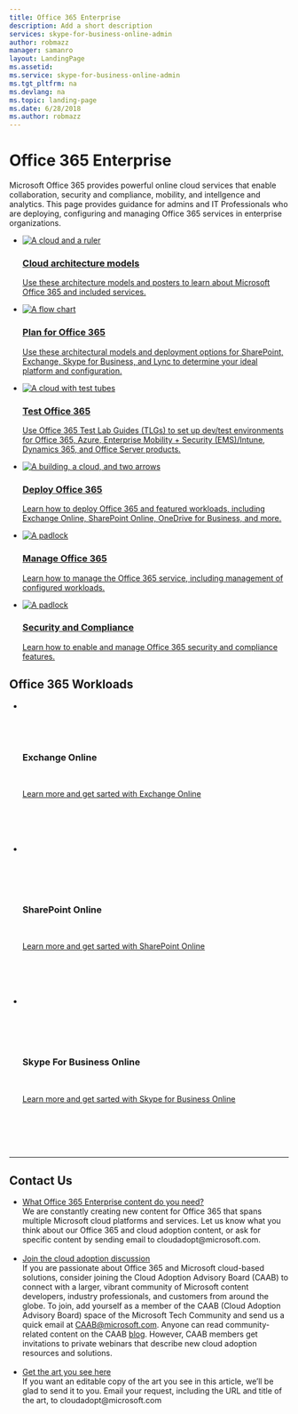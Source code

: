 ```yaml
---
title: Office 365 Enterprise
description: Add a short description
services: skype-for-business-online-admin
author: robmazz
manager: samanro
layout: LandingPage
ms.assetid: 
ms.service: skype-for-business-online-admin
ms.tgt_pltfrm: na
ms.devlang: na
ms.topic: landing-page
ms.date: 6/28/2018
ms.author: robmazz
---
```


<h1>Office 365 Enterprise</h1>
<p>Microsoft Office 365 provides powerful online cloud services that enable collaboration, security and compliance, mobility, and intellgence and analytics. This page provides guidance for admins and IT Professionals who are deploying, configuring and managing Office 365 services in enterprise organizations.</p>
<ul class="cardsF panelContent">
    <li>
        <a href="/office365/enterprise/microsoft-cloud-it-architecture-resources">
        <div class="cardSize">
            <div class="cardPadding">
                <div class="card">
                    <div class="cardImageOuter">
                        <div class="cardImage">
                            <img src="https://docs.microsoft.com/en-us/office/media/icons/cloud-architecture2.svg" alt="A cloud and a ruler" />
                        </div>
                    </div>
                    <div class="cardText">
                        <h3>Cloud architecture models</h3>
                <p>Use these architecture models and posters to learn about Microsoft Office 365 and included services.</p>
                    </div>
                </div>
            </div>
        </div>
        </a>
    </li> 
    <li>
        <a href="/office365/enterprise/architectural-models-for-sharepoint-exchange-skype-for-business-and-lync">
        <div class="cardSize">
            <div class="cardPadding">
                <div class="card">
                    <div class="cardImageOuter">
                        <div class="cardImage">
                            <img src="https://docs.microsoft.com/en-us/office/media/icons/process-flow.svg" alt="A flow chart" />
                        </div>
                    </div>
                    <div class="cardText">
                        <h3>Plan for Office 365</h3>
                <p>Use these architectural models and deployment options for SharePoint, Exchange, Skype for Business, and Lync to determine your ideal platform and configuration.</p>
                    </div>
                </div>
            </div>
        </div>
        </a>
    </li>
    <li>
        <a href="/office365/enterprise/cloud-adoption-test-lab-guides-tlgs">
        <div class="cardSize">
            <div class="cardPadding">
                <div class="card">
                    <div class="cardImageOuter">
                        <div class="cardImage">
                            <img src="https://docs.microsoft.com/en-us/office/media/icons/cloud-devtest.svg" alt="A cloud with test tubes" />
                        </div>
                    </div>
                    <div class="cardText">
                        <h3>Test Office 365</h3>
                <p>Use Office 365 Test Lab Guides (TLGs) to set up dev/test environments for Office 365, Azure, Enterprise Mobility + Security (EMS)/Intune, Dynamics 365, and Office Server products.</p>
                    </div>
                </div>
            </div>
        </div>
        </a>
    </li>
    <li>
        <a href="/office365/enterprise/hybrid-solutions">
        <div class="cardSize">
            <div class="cardPadding">
                <div class="card">
                    <div class="cardImageOuter">
                        <div class="cardImage">
                            <img src="https://docs.microsoft.com/en-us/office/media/icons/hybrid.svg" alt="A building, a cloud, and two arrows" />
                        </div>
                    </div>
                    <div class="cardText">
                        <h3>Deploy Office 365</h3>
                <p>Learn how to deploy Office 365 and featured workloads, including Exchange Online, SharePoint Online, OneDrive for Business, and more.</p>
                    </div>
                </div>
            </div>
        </div>
        </a>
    </li>
    <li>
        <a href="/office365/enterprise/security-solutions">
        <div class="cardSize">
            <div class="cardPadding">
                <div class="card">
                    <div class="cardImageOuter">
                        <div class="cardImage">
                            <img src="https://docs.microsoft.com/en-us/office/media/icons/tasks.svg" alt="A padlock" />
                        </div>
                    </div>
                    <div class="cardText">
                        <h3>Manage Office 365</h3>
                <p>Learn how to manage the Office 365 service, including management of configured workloads.</p>
                    </div>
                </div>
            </div>
        </div>
        </a>
    </li>
    <li>
        <a href="/office365/enterprise/security-solutions">
        <div class="cardSize">
            <div class="cardPadding">
                <div class="card">
                    <div class="cardImageOuter">
                        <div class="cardImage">
                            <img src="https://docs.microsoft.com/en-us/office/media/icons/lock-protected.svg" alt="A padlock" />
                        </div>
                    </div>
                    <div class="cardText">
                        <h3>Security and Compliance</h3>
                <p>Learn how to enable and manage Office 365 security and compliance features.</p>
                    </div>
                </div>
            </div>
        </div>
        </a>
    </li>
</ul>

<h2>Office 365 Workloads</h2>
<ul class="panelContent cardsW">
    <li>
        <div class="cardSize">
            <div class="cardPadding">
                <div class="card">
                    <div class="cardText">
                        <h3>Exchange Online</h3>
                        <p><a href="https://docs.microsoft.com/Exchange/exchange-online">Learn more and get sarted with Exchange Online</a></p>
                    </div>
                </div>
            </div>
        </div>
    </li>
    <li>
        <div class="cardSize">
            <div class="cardPadding">
                <div class="card">
                    <div class="cardText">
                        <h3>SharePoint Online</h3>
                        <p><a href="https://support.office.com/article/sharepoint-online-–-admin-help-79eb0420-8cbd-4bcb-a90b-ddc7d3ab4b3a?ui=en-US&rs=en-US&ad=US">Learn more and get sarted with SharePoint Online</a></p>
                     </div>
                </div>
            </div>
        </div>
    </li>
    <li>
        <div class="cardSize">
            <div class="cardPadding">
                <div class="card">
                    <div class="cardText">
                        <h3>Skype For Business Online</h3>
                        <p><a href="https://docs.microsoft.com/SkypeForBusiness/skype-for-business-online">Learn more and get sarted with Skype for Business Online</a></p>
                    </div>
                </div>
            </div>
        </div>
    </li>
</ul>

---

<h2>Contact Us</h2>
<ul>
    <li><a href="mailto:cloudadopt@microsoft.com?Subject=[Cloud%20Adoption%20Content%20Feedback]:%20">What Office 365 Enterprise content do you need?</a><br>We are constantly creating new content for Office 365 that spans multiple Microsoft cloud platforms and services. Let us know what you think about our Office 365 and cloud adoption content, or ask for specific content by sending email to cloudadopt@microsoft.com.</li><br>
    <li><a href="https://aka.ms/caab">Join the cloud adoption discussion</a><br>If you are passionate about Office 365 and Microsoft cloud-based solutions, consider joining the Cloud Adoption Advisory Board (CAAB) to connect with a larger, vibrant community of Microsoft content developers, industry professionals, and customers from around the globe. To join, add yourself as a member of the CAAB (Cloud Adoption Advisory Board) space of the Microsoft Tech Community and send us a quick email at <a href="mailto:caab@microsoft.com?Subject=I%20just%20joined%20the%20Cloud%20Adoption%20Advisory%20Board!">CAAB@microsoft.com</a>. Anyone can read community-related content on the CAAB <a href="https://blogs.technet.com/b/solutions_advisory_board/">blog</a>. However, CAAB members get invitations to private webinars that describe new cloud adoption resources and solutions.</li><br>
    <li><a href="mailto:cloudadopt@microsoft.com?subject=[Art%20Request]:%20">Get the art you see here</a><br>If you want an editable copy of the art you see in this article, we’ll be glad to send it to you. Email your request, including the URL and title of the art, to cloudadopt@microsoft.com</li>
</ul>